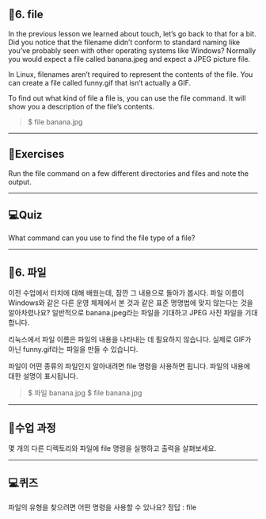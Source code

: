 <h2 id="📌6-file">📌6. file</h2>
<p>In the previous lesson we learned about touch, let’s go back to that for a bit. Did you notice that the filename didn’t conform to standard naming like you’ve probably seen with other operating systems like Windows? Normally you would expect a file called banana.jpeg and expect a JPEG picture file.</p>
<p>In Linux, filenames aren’t required to represent the contents of the file. You can create a file called funny.gif that isn’t actually a GIF.</p>
<p>To find out what kind of file a file is, you can use the file command. It will show you a description of the file’s contents.</p>
<blockquote>
<p>$ file banana.jpg</p>
</blockquote>
<hr />
<h2 id="📝exercises">📝Exercises</h2>
<p>Run the file command on a few different directories and files and note the output.</p>
<hr />
<h2 id="💻quiz">💻Quiz</h2>
<p>What command can you use to find the file type of a file?</p>
<hr />
<h2 id="📌6-파일">📌6. 파일</h2>
<p>이전 수업에서 터치에 대해 배웠는데, 잠깐 그 내용으로 돌아가 봅시다. 파일 이름이 Windows와 같은 다른 운영 체제에서 본 것과 같은 표준 명명법에 맞지 않는다는 것을 알아차렸나요? 일반적으로 banana.jpeg라는 파일을 기대하고 JPEG 사진 파일을 기대합니다.</p>
<p>리눅스에서 파일 이름은 파일의 내용을 나타내는 데 필요하지 않습니다. 실제로 GIF가 아닌 funny.gif라는 파일을 만들 수 있습니다.</p>
<p>파일이 어떤 종류의 파일인지 알아내려면 file 명령을 사용하면 됩니다. 파일의 내용에 대한 설명이 표시됩니다.</p>
<blockquote>
<p>$ 파일 banana.jpg
$ file banana.jpg</p>
</blockquote>
<hr />
<h2 id="📝수업-과정">📝수업 과정</h2>
<p>몇 개의 다른 디렉토리와 파일에 file 명령을 실행하고 출력을 살펴보세요.
<img alt="" src="https://velog.velcdn.com/images/mi_nini/post/c5f4e5f5-c847-4087-b587-755baf493af6/image.png" /></p>
<hr />
<h2 id="💻퀴즈">💻퀴즈</h2>
<p>파일의 유형을 찾으려면 어떤 명령을 사용할 수 있나요?
정답 : file</p>